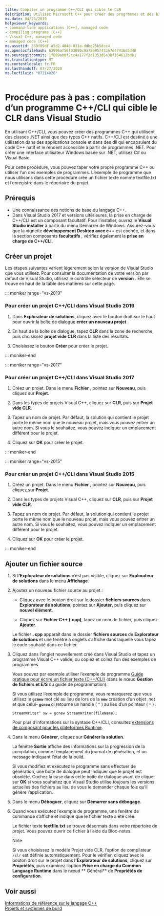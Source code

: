 ```yaml
---
title: Compiler un programme C++/CLI qui cible le CLR
description: Utilisez Microsoft C++ pour créer des programmes et des bibliothèques qui peuvent se connecter à du code C++ natif et à des programmes .NET.
ms.date: 04/23/2019
helpviewer_keywords:
- command-line applications [C++], managed code
- compiling programs [C++]
- Visual C++, managed code
- managed code [C++]
ms.assetid: 339f89df-a5d2-4040-831a-ddbe25b5dce4
ms.openlocfilehash: 63996af56f03890c9a78e95743367d47416d5d48
ms.sourcegitcommit: 1f009ab0f2cc4a177f2d1353d5a38f164612bdb1
ms.translationtype: MT
ms.contentlocale: fr-FR
ms.lasthandoff: 07/27/2020
ms.locfileid: "87214826"
---
```

# <a name="walkthrough-compile-a-ccli-program-that-targets-the-clr-in-visual-studio"></a>Procédure pas à pas : compilation d’un programme C++/CLI qui cible le CLR dans Visual Studio

En utilisant C++/CLI, vous pouvez créer des programmes C++ qui utilisent des classes .NET ainsi que des types C++ natifs. C++/CLI est destiné à une utilisation dans des applications console et dans des dll qui encapsulent du code C++ natif et le rendent accessible à partir de programmes .NET. Pour créer une interface utilisateur Windows basée sur .NET, utilisez C# ou Visual Basic.

Pour cette procédure, vous pouvez taper votre propre programme C++ ou utiliser l’un des exemples de programmes. L’exemple de programme que nous utilisons dans cette procédure crée un fichier texte nommé textfile.txt et l’enregistre dans le répertoire du projet.

## <a name="prerequisites"></a>Prérequis

- Une connaissance des notions de base du langage C++.
- Dans Visual Studio 2017 et versions ultérieures, la prise en charge de C++/CLI est un composant facultatif. Pour l’installer, ouvrez le **Visual Studio installer** à partir du menu Démarrer de Windows. Assurez-vous que la vignette **développement Desktop avec c++** est cochée, et dans la section composants **facultatifs** , vérifiez également la **prise en charge de C++/CLI**.

## <a name="create-a-new-project"></a>Créer un projet

Les étapes suivantes varient légèrement selon la version de Visual Studio que vous utilisez. Pour consulter la documentation de votre version par défaut de Visual Studio, utilisez le contrôle sélecteur de **version** . Elle se trouve en haut de la table des matières sur cette page.

::: moniker range="vs-2019"

### <a name="to-create-a-ccli-project-in-visual-studio-2019"></a>Pour créer un projet C++/CLI dans Visual Studio 2019

1. Dans **Explorateur de solutions**, cliquez avec le bouton droit sur le haut pour ouvrir la boîte de dialogue **créer un nouveau projet** .

1. En haut de la boîte de dialogue, tapez **CLR** dans la zone de recherche, puis choisissez **projet vide CLR** dans la liste des résultats.

1. Choisissez le bouton **Créer** pour créer le projet.

::: moniker-end

::: moniker range="vs-2017"

### <a name="to-create-a-ccli-project-in-visual-studio-2017"></a>Pour créer un projet C++/CLI dans Visual Studio 2017

1. Créez un projet. Dans le menu **Fichier** , pointez sur **Nouveau**, puis cliquez sur **Projet**.

1. Dans les types de projets Visual C++, cliquez sur **CLR**, puis sur **Projet vide CLR**.

1. Tapez un nom de projet. Par défaut, la solution qui contient le projet porte le même nom que le nouveau projet, mais vous pouvez entrer un autre nom. Si vous le souhaitez, vous pouvez indiquer un emplacement différent pour le projet.

1. Cliquez sur **OK** pour créer le projet.

::: moniker-end

::: moniker range="vs-2015"

### <a name="to-create-a-ccli-project-in-visual-studio-2015"></a>Pour créer un projet C++/CLI dans Visual Studio 2015

1. Créez un projet. Dans le menu **Fichier** , pointez sur **Nouveau**, puis cliquez sur **Projet**.

1. Dans les types de projets Visual C++, cliquez sur **CLR**, puis sur **Projet vide CLR**.

1. Tapez un nom de projet. Par défaut, la solution qui contient le projet porte le même nom que le nouveau projet, mais vous pouvez entrer un autre nom. Si vous le souhaitez, vous pouvez indiquer un emplacement différent pour le projet.

1. Cliquez sur **OK** pour créer le projet.

::: moniker-end

## <a name="add-a-source-file"></a>Ajouter un fichier source

1. Si **l’Explorateur de solutions** n’est pas visible, cliquez sur **Explorateur de solutions** dans le menu **Affichage**.

1. Ajoutez un nouveau fichier source au projet :

   - Cliquez avec le bouton droit sur le dossier **fichiers sources** dans **Explorateur de solutions**, pointez sur **Ajouter**, puis cliquez sur **nouvel élément**.

   - Cliquez sur **Fichier C++ (.cpp)**, tapez un nom de fichier, puis cliquez **Ajouter**.

   Le fichier **. cpp** apparaît dans le dossier **fichiers sources** de **Explorateur de solutions** et une fenêtre à onglets s’affiche dans laquelle vous tapez le code souhaité dans ce fichier.

1. Cliquez dans l’onglet nouvellement créé dans Visual Studio et tapez un programme Visual C++ valide, ou copiez et collez l’un des exemples de programmes.

   Vous pouvez par exemple utiliser l’exemple de programme [Guide pratique pour écrire un fichier texte (C++/CLI)](how-to-write-a-text-file-cpp-cli.md) (dans le nœud **Gestion de fichiers et E/S** du guide de programmation).

   Si vous utilisez l’exemple de programme, vous remarquerez que vous utilisez le **`gcnew`** mot clé au lieu de lors de la **`new`** création d’un objet .net et que celui- **`gcnew`** ci retourne un handle ( `^` ) au lieu d’un pointeur ( `*` ) :

   `StreamWriter^ sw = gcnew StreamWriter(fileName);`

   Pour plus d’informations sur la syntaxe C++/CLI, consultez [extensions de composant pour les plateformes Runtime](../extensions/component-extensions-for-runtime-platforms.md).

1. Dans le menu **Générer**, cliquez sur **Générer la solution**.

   La fenêtre **Sortie** affiche des informations sur la progression de la compilation, comme l’emplacement du journal de génération, et un message indiquant l’état de la build.

   Si vous modifiez et exécutez le programme sans effectuer de génération, une boîte de dialogue peut indiquer que le projet est obsolète. Cochez la case dans cette boîte de dialogue avant de cliquer sur **OK** si vous souhaitez que Visual Studio utilise toujours les versions actuelles des fichiers au lieu de vous le demander chaque fois qu’il génère l’application.

1. Dans le menu **Déboguer**, cliquez sur **Démarrer sans débogage**.

1. Quand vous exécutez l’exemple de programme, une fenêtre de commande s’affiche et indique que le fichier texte a été créé.

   Le fichier texte **textfile.txt** se trouve désormais dans votre répertoire de projet. Vous pouvez ouvrir ce fichier à l’aide du Bloc-notes.

   > [!NOTE]
   > Si vous choisissez le modèle Projet vide CLR, l’option de compilateur `/clr` est définie automatiquement. Pour le vérifier, cliquez avec le bouton droit sur le projet dans **l’Explorateur de solutions**, cliquez sur **Propriétés**, puis examinez l’option **Prise en charge du Common Language Runtime** dans le nœud ** Général** de **Propriétés de configuration**.

## <a name="see-also"></a>Voir aussi

[Informations de référence sur le langage C++](../cpp/cpp-language-reference.md)<br/>
[Projets et systèmes de build](../build/projects-and-build-systems-cpp.md)<br/>

